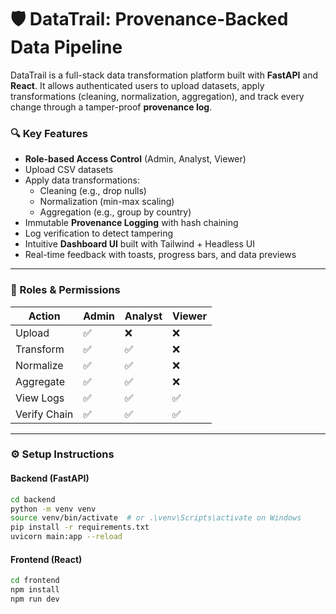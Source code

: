# 🛡️ DataTrail: Provenance-Backed Data Pipeline

DataTrail is a full-stack data transformation platform built with **FastAPI** and **React**. It allows authenticated users to upload datasets, apply transformations (cleaning, normalization, aggregation), and track every change through a tamper-proof **provenance log**.

### 🔍 Key Features

- **Role-based Access Control** (Admin, Analyst, Viewer)
- Upload CSV datasets
- Apply data transformations:
  - Cleaning (e.g., drop nulls)
  - Normalization (min-max scaling)
  - Aggregation (e.g., group by country)
- Immutable **Provenance Logging** with hash chaining
- Log verification to detect tampering
- Intuitive **Dashboard UI** built with Tailwind + Headless UI
- Real-time feedback with toasts, progress bars, and data previews

---

### 🔐 Roles & Permissions

| Action       | Admin | Analyst | Viewer |
| ------------ | ----- | ------- | ------ |
| Upload       | ✅    | ❌      | ❌     |
| Transform    | ✅    | ✅      | ❌     |
| Normalize    | ✅    | ✅      | ❌     |
| Aggregate    | ✅    | ✅      | ❌     |
| View Logs    | ✅    | ✅      | ✅     |
| Verify Chain | ✅    | ✅      | ✅     |

---

### ⚙️ Setup Instructions

#### Backend (FastAPI)

```bash
cd backend
python -m venv venv
source venv/bin/activate  # or .\venv\Scripts\activate on Windows
pip install -r requirements.txt
uvicorn main:app --reload
```

#### Frontend (React)

```bash
cd frontend
npm install
npm run dev
```
